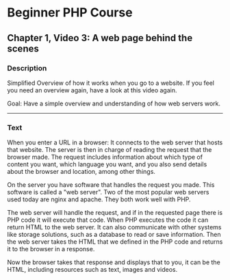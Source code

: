 # Beginner PHP Course

## Chapter 1, Video 3: A web page behind the scenes

### Description
Simplified Overview of how it works when you go to a website.
If you feel you need an overview again, have a look at this video again.

Goal: Have a simple overview and understanding of how web servers work. 

---- 

### Text
When you enter a URL in a browser: It connects to the web server that hosts that website. The server is then in charge of reading the request that the browser made. 
The request includes information about which type of content you want, which language you want, and you also send details about the browser and location, among other things. 

On the server you have software that handles the request you made. This software is called a "web server". Two of the most popular web servers used today are nginx and apache. They both work well with PHP.

The web server will handle the request, and if in the requested page there is PHP code it will execute that code. 
When PHP executes the code it can return HTML to the web server. 
It can also communicate with other systems like storage solutions, such as a database to read or save information.
Then the web server takes the HTML that we defined in the PHP code and returns it to the browser in a response.

Now the browser takes that response and displays that to you, it can be the HTML, including resources such as text, images and videos.